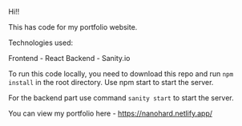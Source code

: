 Hi!!

This has code for my portfolio website.

Technologies used:

Frontend - React
Backend - Sanity.io

To run this code locally, you need to download this repo and run `npm install` in the root directory.
Use npm start to start the server.

For the backend part
use command `sanity start` to start the server.

You can view my portfolio here - https://nanohard.netlify.app/
